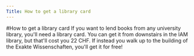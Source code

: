 ```yaml
---
Title: How to get a library card
---
```

#How to get a library card
If you want to lend books from any university library, you'll need a library card. You can get it from downstairs in the IAM library, but that'll cost you 22 CHF. If instead you walk up to the building of the Exakte Wissenschaften, you'll get it for free!
